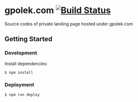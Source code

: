 # gpolek.com [![Build Status](https://travis-ci.org/gpolek/gpolek.com.svg?branch=master)](https://travis-ci.org/gpolek/gpolek.com)

Source codes of private landing page hosted under gpolek.com

## Getting Started

### Development

Install dependencies:

    $ npm install

### Deployment

    $ npm run deploy
